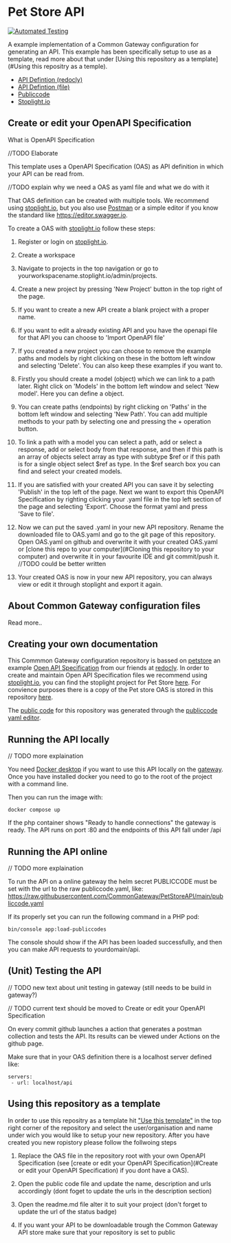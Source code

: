 # Pet Store API
[![Automated Testing](https://github.com/CommonGateway/PetStore/actions/workflows/tests.yml/badge.svg)](https://github.com/CommonGateway/PetStore/actions/workflows/tests.yml)

A example implementation of a Common Gateway configuration for generating an API. This example has been specifically setup to use as a template, read more about that under [Using this repository as a template](#Using this repositry as a temple).

- [API Defintion (redocly)](https://redocly.github.io/redoc/?url=https://raw.githubusercontent.com/CommonGateway/PetStore/main/OAS.yaml&nocors)
- [API Defintion (file)](https://github.com/CommonGateway/PetStore/blob/main/OAS.yaml)
- [Publiccode](https://github.com/CommonGateway/PetStore/blob/main/publiccode.yaml)
- [Stoplight.io]([https://conduction.stoplight.io/studio/pet-store:main?](https://conduction.stoplight.io/docs/pet-store/branches/main/ls7mp80wwy88k-swagger-petstore))

## Create or edit your OpenAPI Specification

What is OpenAPI Specification

//TODO Elaborate

This template uses a OpenAPI Specification (OAS) as API definition in which your API can be read from.

//TODO explain why we need a OAS as yaml file and what we do with it

That OAS definition can be created with multiple tools. We recommend using [stoplight.io](https://stoplight.io), but you also use [Postman](https://www.postman.com) or a simple editor if you know the standard like https://editor.swagger.io.

To create a OAS with [stoplight.io](https://stoplight.io) follow these steps:

1. Register or login on [stoplight.io](https://stoplight.io).

2. Create a workspace

3. Navigate to projects in the top navigation or go to yourworkspacename.stoplight.io/admin/projects.

4. Create a new project by pressing 'New Project' button in the top right of the page.

5. If you want to create a new API create a blank project with a proper name.

6. If you want to edit a already existing API and you have the openapi file for that API you can choose to 'Import OpenAPI file'

7. If you created a new project you can choose to remove the example paths and models by right clicking on these in the bottom left window and selecting 'Delete'. You can also keep these examples if you want to.

8. Firstly you should create a model (object) which we can link to a path later. Right click on 'Models' in the bottom left window and select 'New model'. Here you can define a object. 

9. You can create paths (endpoints) by right clicking on 'Paths' in the bottom left window and selecting 'New Path'. You can add multiple methods to your path by selecting one and pressing the + operation button.

10. To link a path with a model you can select a path, add or select a response, add or select body from that response, and then if this path is an array of objects select array as type with subtype $ref or if this path is for a single object select $ref as type. In the $ref search box you can find and select your created models.

11. If you are satisfied with your created API you can save it by selecting 'Publish' in the top left of the page. Next we want to export this OpenAPI Specification by righting clicking your .yaml file in the top left section of the page and selecting 'Export'. Choose the format yaml and press 'Save to file'. 

12. Now we can put the saved .yaml in your new API repository. Rename the downloaded file to OAS.yaml and go to the git page of this repository. Open OAS.yaml on github and overwrite it with your created OAS.yaml or [clone this repo to your computer](#Cloning this repository to your computer) and overwrite it in your favourite IDE and git commit/push it. //TODO could be better written

13. Your created OAS is now in your new API repository, you can always view or edit it through stoplight and export it again.

## About Common Gateway configuration files
Read more..

## Creating your own documentation

This Commmon Gateway configuration repository is bassed on [petstore](https://redocly.github.io/redoc/) an example [Open API Specification]([https://redocly.com/docs/openapi/reference-docs-example/overview/](https://swagger.io/specification/)) from our friends at [redocly](https://redocly.com/docs/). In order to create and maintain Open API Specification files we recommend using [stoplight.io](https://stoplight.io), you can find the stoplight project for Pet Store [here](https://conduction.stoplight.io/docs/pet-store/branches/main/ls7mp80wwy88k-swagger-petstore). For convience purposes there is a copy of the Pet store OAS is stored in this repository [here](https://github.com/CommonGateway/PetStore/blob/main/OAS.yaml).

The [public code](https://yml.publiccode.tools/) for this ropository was generated through the [publiccode yaml editor](https://publiccode-editor.developers.italia.it/).

## Running the API locally 

// TODO more explaination

You need [Docker desktop](https://www.docker.com/) if you want to use this API locally on the [gateway](https://github.com/ConductionNL/commonground-gateway).
Once you have installed docker you need to go to the root of the project with a command line.

Then you can run the image with:

`docker compose up`

If the php container shows "Ready to handle connections" the gateway is ready.
The API runs on port :80 and the endpoints of this API fall under /api

## Running the API online

// TODO more explaination

To run the API on a online gateway the helm secret PUBLICCODE must be set with the url to the raw publiccode.yaml, like: https://raw.githubusercontent.com/CommonGateway/PetStoreAPI/main/publiccode.yaml

If its properly set you can run the following command in a PHP pod:

`bin/console app:load-publiccodes`

The console should show if the API has been loaded successfully, and then you can make API requests to yourdomain/api.


## (Unit) Testing the API

// TODO new text about unit testing in gateway (still needs to be build in gateway?)

// TODO current text should be moved to Create or edit your OpenAPI Specification 

On every commit github launches a action that generates a postman collection and tests the API. Its results can be viewed under Actions on the github page.

Make sure that in your OAS definition there is a localhost server defined like:
    
    servers:
     - url: localhost/api

## Using this repository as a template
In order to use this repositry as a template hit ["Use this template"](https://github.com/CommonGateway/PetStore/generate) in the top right corner of the repository and select the user/organisation and name under wich you would like to setup your new repository. After you have created you new ropistory please follow the follwoing steps

1. Replace the OAS file in the repository root with your own OpenAPI Specification (see [create or edit your OpenAPI Specification](#Create or edit your OpenAPI Specification) if you dont have a OAS).

2. Open the public code file and update the name, description and urls accordingly (dont foget to update the urls in the description section)

3. Open the readme.md file alter it to suit your project (don't forget to update the url of the status badge)

4. If you want your API to be downloadable trough the Common Gateway API store make sure that your repository is set to public
